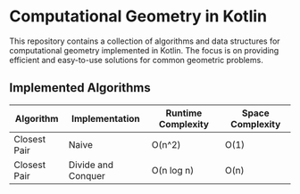 # Computational Geometry in Kotlin

This repository contains a collection of algorithms and data structures for computational geometry implemented in
Kotlin. The focus is on providing efficient and easy-to-use solutions for common geometric problems.

## Implemented Algorithms

| Algorithm    | Implementation     | Runtime Complexity | Space Complexity |
|--------------|--------------------|--------------------|------------------|
| Closest Pair | Naive              | O(n^2)             | O(1)             |
| Closest Pair | Divide and Conquer | O(n log n)         | O(n)             |
